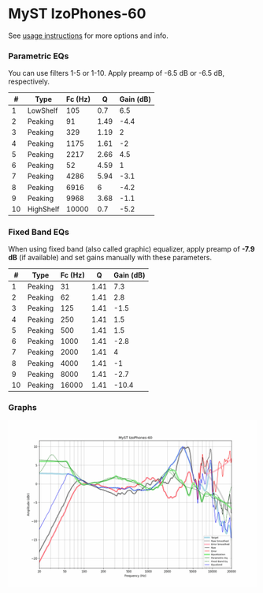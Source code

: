 # MyST IzoPhones-60
See [usage instructions](https://github.com/jaakkopasanen/AutoEq#usage) for more options and info.

### Parametric EQs
You can use filters 1-5 or 1-10. Apply preamp of -6.5 dB or -6.5 dB, respectively.

|   # | Type      |   Fc (Hz) |    Q |   Gain (dB) |
|-----|-----------|-----------|------|-------------|
|   1 | LowShelf  |       105 | 0.7  |         6.5 |
|   2 | Peaking   |        91 | 1.49 |        -4.4 |
|   3 | Peaking   |       329 | 1.19 |         2   |
|   4 | Peaking   |      1175 | 1.61 |        -2   |
|   5 | Peaking   |      2217 | 2.66 |         4.5 |
|   6 | Peaking   |        52 | 4.59 |         1   |
|   7 | Peaking   |      4286 | 5.94 |        -3.1 |
|   8 | Peaking   |      6916 | 6    |        -4.2 |
|   9 | Peaking   |      9968 | 3.68 |        -1.1 |
|  10 | HighShelf |     10000 | 0.7  |        -5.2 |

### Fixed Band EQs
When using fixed band (also called graphic) equalizer, apply preamp of **-7.9 dB** (if available) and set gains manually with these parameters.

|   # | Type    |   Fc (Hz) |    Q |   Gain (dB) |
|-----|---------|-----------|------|-------------|
|   1 | Peaking |        31 | 1.41 |         7.3 |
|   2 | Peaking |        62 | 1.41 |         2.8 |
|   3 | Peaking |       125 | 1.41 |        -1.5 |
|   4 | Peaking |       250 | 1.41 |         1.5 |
|   5 | Peaking |       500 | 1.41 |         1.5 |
|   6 | Peaking |      1000 | 1.41 |        -2.8 |
|   7 | Peaking |      2000 | 1.41 |         4   |
|   8 | Peaking |      4000 | 1.41 |        -1   |
|   9 | Peaking |      8000 | 1.41 |        -2.7 |
|  10 | Peaking |     16000 | 1.41 |       -10.4 |

### Graphs
![](./MyST%20IzoPhones-60.png)
